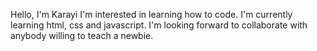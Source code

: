 Hello, I'm Karayi
I'm interested in learning how to code.
I'm currently learning html, css and javascript.
I'm looking forward to collaborate with anybody willing to teach a newbie.

<!---
Karayi2023/Karayi2023 is a ✨ special ✨ repository because its `README.md` (this file) appears on your GitHub profile.
You can click the Preview link to take a look at your changes.
--->
